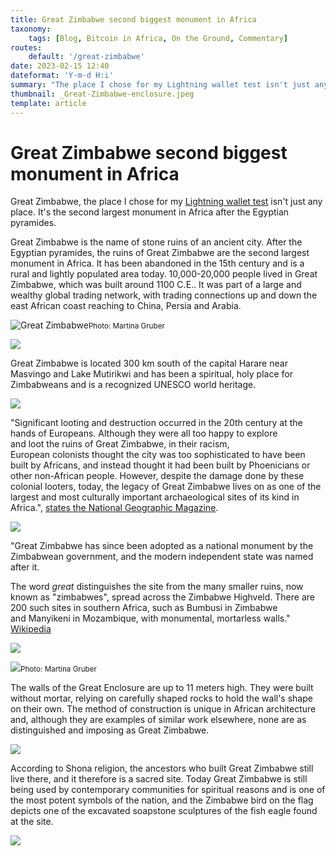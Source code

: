 ```yaml
---
title: Great Zimbabwe second biggest monument in Africa
taxonomy:
    tags: [Blog, Bitcoin in Africa, On the Ground, Commentary]
routes:
    default: '/great-zimbabwe'
date: 2023-02-15 12:40
dateformat: 'Y-m-d H:i'
summary: "The place I chose for my Lightning wallet test isn't just any place. It's the second largest monument in Africa after the Egyptian pyramides."
thumbnail: _Great-Zimbabwe-enclosure.jpeg
template: article
---
```



# Great Zimbabwe second biggest monument in Africa


Great Zimbabwe, the place I chose for my [Lightning wallet test](/lightning-self-custody-wallets-2023) isn't just any place. It's the second largest monument in Africa after the Egyptian pyramides.

Great Zimbabwe is the name of stone ruins of an ancient city. After the Egyptian pyramides, the ruins of Great Zimbabwe are the second largest monument in Africa. It has been abandoned in the 15th century and is a rural and lightly populated area today. 10,000-20,000 people lived in Great Zimbabwe, which was built around 1100 C.E.. It was part of a large and wealthy global trading network, with trading connections up and down the east African coast reaching to China, Persia and Arabia. 

![Great Zimbabwe](_Great-Zimbabwe-enclosure.jpeg)<small>Photo: Martina Gruber</small>

![](_great-zimbabwe-1.JPG)

Great Zimbabwe is located 300 km south of the capital Harare near Masvingo and Lake Mutirikwi and has been a spiritual, holy place for Zimbabweans and is a recognized UNESCO world heritage.

![](_Great-Zimbabwe-map.jpeg)

"Significant looting and destruction occurred in the 20th century at the hands of Europeans. Although they were all too happy to explore and loot the ruins of Great Zimbabwe, in their racism, European colonists thought the city was too sophisticated to have been built by Africans, and instead thought it had been built by Phoenicians or other non-African people. However, despite the damage done by these colonial looters, today, the legacy of Great Zimbabwe lives on as one of the largest and most culturally important archaeological sites of its kind in Africa.", [states the National Geographic Magazine](https://education.nationalgeographic.org/resource/great-zimbabwe).

![](_description-plate.JPG)

"Great Zimbabwe has since been adopted as a national monument by the Zimbabwean government, and the modern independent state was named after it.

The word _great_ distinguishes the site from the many smaller ruins, now known as "zimbabwes", spread across the Zimbabwe Highveld. There are 200 such sites in southern Africa, such as Bumbusi in Zimbabwe and Manyikeni in Mozambique, with monumental, mortarless walls." [Wikipedia](https://en.wikipedia.org/wiki/Great_Zimbabwe)

![](_great-zimbabwe-4.JPG)

![](_Great-Zimbabwe-enclusure-wall.jpeg)<small>Photo: Martina Gruber</small>

The walls of the Great Enclosure are up to 11 meters high. They were built without mortar, relying on carefully shaped rocks to hold the wall's shape on their own. The method of construction is unique in African architecture and, although they are examples of similar work elsewhere, none are as distinguished and imposing as Great Zimbabwe.

![](_great-zim-1.JPG)

According to Shona religion, the ancestors who built Great Zimbabwe still live there, and it therefore is a sacred site. Today Great Zimbabwe is still being used by contemporary communities for spiritual reasons and is one of the most potent symbols of the nation, and the Zimbabwe bird on the flag depicts one of the excavated soapstone sculptures of the fish eagle found at the site.

![](_great-zimbabwe-2.JPG)